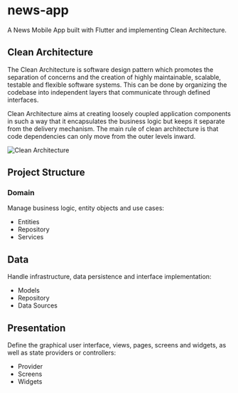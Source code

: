 # news-app
A News Mobile App built with Flutter and implementing Clean Architecture.

## Clean Architecture
The Clean Architecture is software design pattern which promotes the separation of concerns 
and the creation of highly maintainable, scalable, testable and flexible software systems. 
This can be done by organizing the codebase into independent layers that communicate through 
defined interfaces. 

Clean Architecture aims at creating loosely coupled application components  in such a way that 
it encapsulates the business logic but keeps it separate from the delivery mechanism. The main 
rule of clean architecture is that code dependencies can only move from the outer levels inward.

![Clean Architecture](https://blog.cleancoder.com/uncle-bob/images/2012-08-13-the-clean-architecture/CleanArchitecture.jpg "Clean Architecture Diagram")

## Project Structure

### Domain
Manage business logic, entity objects and use cases:
* Entities
* Repository
* Services

## Data 
Handle infrastructure, data persistence and interface implementation:
* Models
* Repository
* Data Sources

## Presentation
Define the graphical user interface, views, pages, screens and widgets, as well as state providers 
or controllers:
* Provider
* Screens
* Widgets

